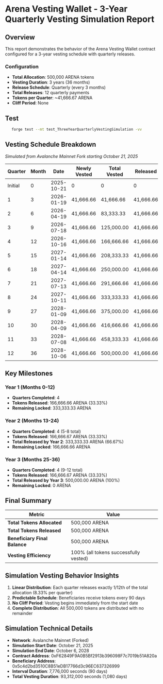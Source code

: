 # Arena Vesting Wallet - 3-Year Quarterly Vesting Simulation Report

## Overview

This report demonstrates the behavior of the Arena Vesting Wallet contract configured for a 3-year vesting schedule with quarterly releases.

### Configuration

- **Total Allocation**: 500,000 ARENA tokens
- **Vesting Duration**: 3 years (36 months)
- **Release Schedule**: Quarterly (every 3 months)
- **Total Releases**: 12 quarterly payments
- **Tokens per Quarter**: ~41,666.67 ARENA
- **Cliff Period**: None

## Test

```sh
   forge test --mt test_ThreeYearQuarterlyVestingSimulation -vv
```

## Vesting Schedule Breakdown

*Simulated from Avalanche Mainnet Fork starting October 21, 2025*

| Quarter | Month | Date       | Newly Vested | Total Vested | Released  | Total Released | Remaining Locked | Progress |
| ------- | ----- | ---------- | ------------ | ------------ | --------- | -------------- | ---------------- | -------- |
| Initial | 0     | 2025-10-21 | 0            | 0            | 0         | 0              | 500,000.00       | 0%       |
| 1       | 3     | 2026-01-19 | 41,666.66    | 41,666.66    | 41,666.66 | 41,666.66      | 458,333.33       | 8%       |
| 2       | 6     | 2026-04-19 | 41,666.66    | 83,333.33    | 41,666.66 | 83,333.33      | 416,666.66       | 16%      |
| 3       | 9     | 2026-07-18 | 41,666.66    | 125,000.00   | 41,666.66 | 125,000.00     | 375,000.00       | 25%      |
| 4       | 12    | 2026-10-16 | 41,666.66    | 166,666.66   | 41,666.66 | 166,666.66     | 333,333.33       | 33%      |
| 5       | 15    | 2027-01-14 | 41,666.66    | 208,333.33   | 41,666.66 | 208,333.33     | 291,666.66       | 41%      |
| 6       | 18    | 2027-04-14 | 41,666.66    | 250,000.00   | 41,666.66 | 250,000.00     | 250,000.00       | 50%      |
| 7       | 21    | 2027-07-13 | 41,666.66    | 291,666.66   | 41,666.66 | 291,666.66     | 208,333.33       | 58%      |
| 8       | 24    | 2027-10-11 | 41,666.66    | 333,333.33   | 41,666.66 | 333,333.33     | 166,666.66       | 66%      |
| 9       | 27    | 2028-01-09 | 41,666.66    | 375,000.00   | 41,666.66 | 375,000.00     | 125,000.00       | 75%      |
| 10      | 30    | 2028-04-09 | 41,666.66    | 416,666.66   | 41,666.66 | 416,666.66     | 83,333.33        | 83%      |
| 11      | 33    | 2028-07-08 | 41,666.66    | 458,333.33   | 41,666.66 | 458,333.33     | 41,666.66        | 91%      |
| 12      | 36    | 2028-10-06 | 41,666.66    | 500,000.00   | 41,666.66 | 500,000.00     | 0.00             | 100%     |

## Key Milestones

### Year 1 (Months 0-12)

- **Quarters Completed**: 4
- **Tokens Released**: 166,666.66 ARENA (33.33%)
- **Remaining Locked**: 333,333.33 ARENA

### Year 2 (Months 13-24)

- **Quarters Completed**: 4 (5-8 total)
- **Tokens Released**: 166,666.67 ARENA (33.33%)
- **Total Released by Year 2**: 333,333.33 ARENA (66.67%)
- **Remaining Locked**: 166,666.66 ARENA

### Year 3 (Months 25-36)

- **Quarters Completed**: 4 (9-12 total)
- **Tokens Released**: 166,666.67 ARENA (33.33%)
- **Total Released by Year 3**: 500,000.00 ARENA (100%)
- **Remaining Locked**: 0 ARENA

## Final Summary

| Metric                        | Value                                 |
| ----------------------------- | ------------------------------------- |
| **Total Tokens Allocated**    | 500,000 ARENA                         |
| **Total Tokens Released**     | 500,000 ARENA                         |
| **Beneficiary Final Balance** | 500,000 ARENA                         |
| **Vesting Efficiency**        | 100% (all tokens successfully vested) |

## Simulation Vesting Behavior Insights

1. **Linear Distribution**: Each quarter releases exactly 1/12th of the total allocation (8.33% per quarter)
2. **Predictable Schedule**: Beneficiaries receive tokens every 90 days
3. **No Cliff Period**: Vesting begins immediately from the start date
4. **Complete Distribution**: All 500,000 tokens are distributed with no remainder

## Simulation Technical Details

- **Network**: Avalanche Mainnet (Forked)
- **Simulation Start Date**: October 21, 2025
- **Simulation End Date**: October 6, 2028
- **Contract Address**: 0xF62849F9A0B5Bf2913b396098F7c7019b51A820a
- **Beneficiary Address**: 0x5c4d2bd3510C8B51eDB17766d3c96EC637326999
- **Interval Duration**: 7,776,000 seconds (90 days)
- **Total Vesting Duration**: 93,312,000 seconds (1,080 days)
